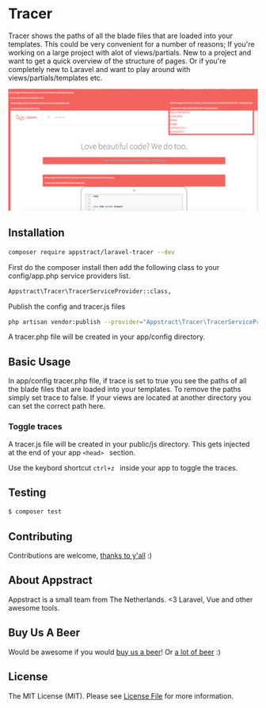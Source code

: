 # Tracer

Tracer shows the paths of all the blade files that are loaded into your templates. This could be very convenient for a number of reasons; If you're working on a large project with alot of views/partials. New to a project and want to get a quick overview of the structure of pages. Or if you're completely new to Laravel and want to play around with views/partials/templates etc.

![Screenshot](screenshot.png?raw=true)

## Installation

```sh
composer require appstract/laravel-tracer --dev
```

First do the composer install then add the following class to your config/app.php service providers list.
```sh
Appstract\Tracer\TracerServiceProvider::class,
```

Publish the config and tracer.js files
```sh
php artisan vendor:publish --provider="Appstract\Tracer\TracerServiceProvider"
```
A tracer.php file will be created in your app/config directory.


## Basic Usage

In app/config tracer.php file, if trace is set to true you see the paths of all the blade files that are loaded into your templates. To remove the paths simply set trace to false. If your views are located at another directory you can set the correct path here.


### Toggle traces

A tracer.js file will be created in your public/js directory. This gets injected at the end of your app ```<head> ``` section.

Use the keybord shortcut ```ctrl+z ``` inside your app to toggle the traces.


## Testing

``` bash
$ composer test
```

## Contributing

Contributions are welcome, [thanks to y'all](https://github.com/appstract/laravel-tracer/graphs/contributors) :)

## About Appstract

Appstract is a small team from The Netherlands. <3 Laravel, Vue and other awesome tools.

## Buy Us A Beer

Would be awesome if you would [buy us a beer](https://www.paypal.me/teamappstract/10)! Or [a lot of beer](https://www.patreon.com/appstract) :)

## License

The MIT License (MIT). Please see [License File](LICENSE.md) for more information.

